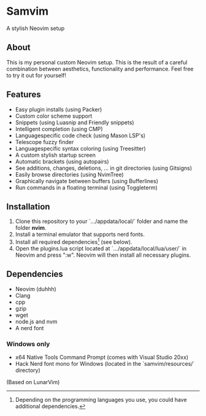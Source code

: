 # Samvim
A stylish Neovim setup
## About
This is my personal custom Neovim setup. This is the result of a careful combination between aesthetics, functionality and performance. Feel free to try it out for yourself!
## Features
- Easy plugin installs (using Packer)
- Custom color scheme support
- Snippets (using Luasnip and Friendly snippets)
- Intelligent completion (using CMP)
- Languagespecific code check (using Mason LSP's)
- Telescope fuzzy finder
- Languagespecific syntax coloring (using Treesitter) 
- A custom stylish startup screen
- Automatic brackets (using autopairs)
- See additions, changes, deletions, ... in git directories (using Gitsigns)
- Easily browse directories (using NvimTree) 
- Graphically navigate between buffers (using Bufferlines)
- Run commands in a floating terminal (using Toggleterm)
## Installation
1. Clone this repository to your ´.../appdata/local/´ folder and name the folder **nvim**.
2. Install a terminal emulator that supports nerd fonts.
3. Install all required dependencies[^1] (see below).
4. Open the plugins.lua script located at ´.../appdata/local/lua/user/´ in Neovim and press ":w". Neovim will then install all necessary plugins.
[^1]: Depending on the programming languages you use, you could have additional dependencies.
## Dependencies 
- Neovim (duhhh)
- Clang
- cpp
- gzip
- wget
- node.js and nvm
- A nerd font
### Windows only
- x64 Native Tools Command Prompt (comes with Visual Studio 20xx)
- Hack Nerd font mono for Windows (located in the ´samvim/resources/´ directory)

(Based on LunarVim)
